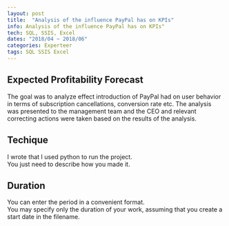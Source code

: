 ```yaml
---
layout: post
title:  "Analysis of the influence PayPal has on KPIs"
info: Analysis of the influence PayPal has on KPIs"
tech: SQL, SSIS, Excel
dates: "2018/04 ~ 2018/06" 
categories: Experteer
tags: SQL SSIS Excel
---
```


## Expected Profitability Forecast
The goal was to analyze effect introduction of PayPal had on user behavior in terms of subscription
cancellations, conversion rate etc. The analysis was presented to the management team and the CEO and
relevant correcting actions were taken based on the results of the analysis.


## Techique
I wrote that I used python to run the project.  
You just need to describe how you made it.  


## Duration 
You can enter the period in a convenient format.   
You may specify only the duration of your work, assuming that you create a start date in the filename.  
